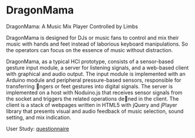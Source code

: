 DragonMama
==========

DragonMama: A Music Mix Player Controlled by Limbs

DragonMama is 
designed for DJs or music fans to control and mix their
music with hands and feet instead of laborious keyboard
manipulations. So the operators can focus on the essence
of music without distraction.

DragonMama, as a typical HCI prototype, consists of a
sensor-based gesture input module, a server for listening
signals, and a web-based client with graphical and audio
output. The input module is implemented with an
Arduino module and peripheral pressure-based sensors,
responsible for transferring ngers or feet gestures into
digital signals. The server is implemented on a host with
Noduino.js that receives sensor signals from the socket
and triggers the related operations dened in the client.
The client is a stack of webpages written in HTML5 with
jQuery and jPlayer library that presents visual and audio
feedback of music selection, sound setting, and mix
indication.

User Study: [questionnaire](https://docs.google.com/forms/d/1-py5HNrSw_4GpVYpmu6zPVSF9zuEGODUZNJirohb-P8/viewform)
